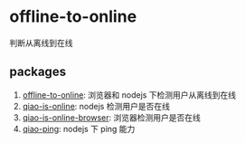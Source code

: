 # offline-to-online

判断从离线到在线

## packages

1.  [offline-to-online](packages/offline-to-online/README.md): 浏览器和 nodejs 下检测用户从离线到在线
2.  [qiao-is-online](packages/qiao-is-online/README.md): nodejs 检测用户是否在线
3.  [qiao-is-online-browser](packages/qiao-is-online-browser/README.md): 浏览器检测用户是否在线
4.  [qiao-ping](packages/qiao-ping/README.md): nodejs 下 ping 能力
